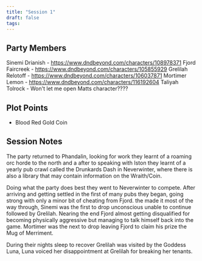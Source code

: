 ```yaml
---
title: "Session 1"
draft: false
tags:
---
```


**Party Members**
---
Sinemi Drianish - https://www.dndbeyond.com/characters/108978371
Fjord Faircreek - https://www.dndbeyond.com/characters/105855929
Grelilah Relotoff - https://www.dndbeyond.com/characters/106037871
Mortimer Lemon - https://www.dndbeyond.com/characters/116192604
Taliyah Tolrock - Won't let me open Matts character????

**Plot Points**
---
- Blood Red Gold Coin

**Session Notes**
---
The party returned to Phandalin, looking for work they learnt of a roaming orc horde to the north and a after to speaking with Iston they learnt of a yearly pub crawl called the Drunkards Dash in Neverwinter, where there is also a library that may contain information on the Wraith/Coin.

Doing what the party does best they went to Neverwinter to compete. After arriving and getting settled in the  first of many pubs they began, going strong with only a minor bit of cheating from Fjord. the made it most of the way through, Sinemi was the first to drop unconscious unable to continue followed by Grelilah. Nearing the end Fjord almost getting disqualified for becoming physically aggressive but managing to talk himself back into the game. Mortimer was the next to drop leaving Fjord to claim his prize the Mug of Merriment.

During their nights sleep to recover Grelilah was visited by the Goddess Luna, Luna voiced her disappointment at Grelilah for breaking her tenants.
